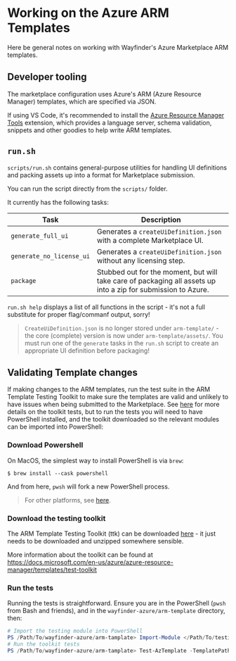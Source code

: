 # Working on the Azure ARM Templates

Here be general notes on working with Wayfinder's Azure Marketplace ARM templates.

## Developer tooling
The marketplace configuration uses Azure's ARM (Azure Resource Manager) templates, which are specified via JSON.

If using VS Code, it's recommended to install the [Azure Resource Manager Tools](https://marketplace.visualstudio.com/items?itemName=msazurermtools.azurerm-vscode-tools) extension, which provides a language server, schema validation, snippets and other goodies to help write ARM templates.

## `run.sh`
`scripts/run.sh` contains general-purpose utilities for handling UI definitions and packing assets up into a format for Marketplace submission.

You can run the script directly from the `scripts/` folder.

It currently has the following tasks:

| Task | Description |
| --- | --- |
| `generate_full_ui` | Generates a `createUiDefinition.json` with a complete Marketplace UI. |
`generate_no_license_ui` | Generates a `createUiDefinition.json` without any licensing step. |
| `package` | Stubbed out for the moment, but will take care of packaging all assets up into a zip for submission to Azure. |

`run.sh help` displays a list of all functions in the script - it's not a full substitute for proper flag/commanf output, sorry!

>`CreateUiDefinition.json` is no longer stored under `arm-template/` - the core (complete) version is now under `arm-template/assets/`. You must run one of the `generate` tasks in the `run.sh` script to create an appropriate UI definition before packaging!

## Validating Template changes

If making changes to the ARM templates, run the test suite in the ARM Template Testing Toolkit to make sure the templates are valid and unlikely to have issues when being submitted to the Marketplace. See [here]() for more details on the toolkit tests, but to run the tests you will need to have PowerShell installed, and the toolkit downloaded so the relevant modules can be imported into PowerShell:

### Download Powershell

On MacOS, the simplest way to install PowerShell is via `brew`:

```shell
$ brew install --cask powershell
```

And from here, `pwsh` will fork a new PowerShell process.

>For other platforms, see [here](https://docs.microsoft.com/en-us/powershell/scripting/install/installing-powershell?view=powershell-7.2).


### Download the testing toolkit

The ARM Template Testing Toolkit (ttk) can be downloaded [here](https://aka.ms/arm-ttk-latest) - it just needs to be downloaded and unzipped somewhere sensible.

More information about the toolkit can be found at https://docs.microsoft.com/en-us/azure/azure-resource-manager/templates/test-toolkit

### Run the tests

Running the tests is straightforward. Ensure you are in the PowerShell (`pwsh` from Bash and friends), and in the `wayfinder-azure/arm-template` directory, then:

```powershell
# Import the testing module into PowerShell
PS /Path/To/wayfinder-azure/arm-tamplate> Import-Module </Path/To/testing/toolkit>/arm-ttk/arm-ttk.psd1
# Run the toolkit tests
PS /Path/To/wayfinder-azure/arm-tamplate> Test-AzTemplate -TemplatePath .
```